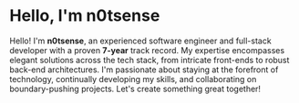 # Hello, I'm n0tsense
Hello! I'm **n0tsense**, an experienced software engineer and full-stack developer with a proven **7-year** track record.
My expertise encompasses elegant solutions across the tech stack, from intricate front-ends to robust back-end architectures.
I'm passionate about staying at the forefront of technology, continually developing my skills, and collaborating on
boundary-pushing projects. Let's create something great together!
